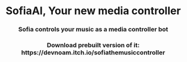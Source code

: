 <h1 align="center">SofiaAI, Your new media controller</h1>
<h3 align="center">Sofia controls your music as a media controller bot</h3>


<h3 align="center">Download prebuilt version of it: https://devnoam.itch.io/sofiathemusiccontroller</h3>

